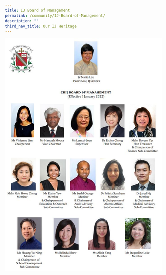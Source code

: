 ```yaml
---
title: IJ Board of Management
permalink: /community/IJ-Board-of-Management/
description: ""
third_nav_title: Our IJ Heritage
---
```


![](/images/Community/IJ%20Board%20of%20Management/I1.jpg)